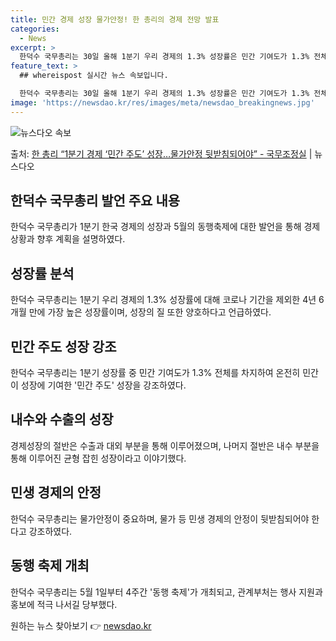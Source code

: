 ```yaml
---
title: 민간 경제 성장 물가안정! 한 총리의 경제 전망 발표
categories:
  - News
excerpt: >
  한덕수 국무총리는 30일 올해 1분기 우리 경제의 1.3% 성장률은 민간 기여도가 1.3% 전체를 차지하며 …
feature_text: >
  ## whereispost 실시간 뉴스 속보입니다.

  한덕수 국무총리는 30일 올해 1분기 우리 경제의 1.3% 성장률은 민간 기여도가 1.3% 전체를 차지하며 …
image: 'https://newsdao.kr/res/images/meta/newsdao_breakingnews.jpg'
---
```


![뉴스다오 속보](https://newsdao.kr/res/images/meta/newsdao_breakingnews.jpg)

<p>출처: <a href="https://newsdao.kr/3704" rel="dofollow">한 총리 “1분기 경제 ‘민간 주도’ 성장…물가안정 뒷받침되어야”  - 국무조정실</a> | 뉴스다오</p>

<h2 data-ke-size="size26">한덕수 국무총리 발언 주요 내용</h2>
<p data-ke-size="size16">한덕수 국무총리가 1분기 한국 경제의 성장과 5월의 동행축제에 대한 발언을 통해 경제 상황과 향후 계획을 설명하였다.</p>

<h2 data-ke-size="size26">성장률 분석</h2>
<p data-ke-size="size16">한덕수 국무총리는 1분기 우리 경제의 1.3% 성장률에 대해 코로나 기간을 제외한 4년 6개월 만에 가장 높은 성장률이며, 성장의 질 또한 양호하다고 언급하였다.</p>

<h2 data-ke-size="size26">민간 주도 성장 강조</h2>
<p data-ke-size="size16">한덕수 국무총리는 1분기 성장률 중 민간 기여도가 1.3% 전체를 차지하여 온전히 민간이 성장에 기여한 '민간 주도' 성장을 강조하였다.</p>

<h2 data-ke-size="size26">내수와 수출의 성장</h2>
<p data-ke-size="size16">경제성장의 절반은 수출과 대외 부분을 통해 이루어졌으며, 나머지 절반은 내수 부분을 통해 이루어진 균형 잡힌 성장이라고 이야기했다.</p>

<h2 data-ke-size="size26">민생 경제의 안정</h2>
<p data-ke-size="size16">한덕수 국무총리는 물가안정이 중요하며, 물가 등 민생 경제의 안정이 뒷받침되어야 한다고 강조하였다.</p>

<h2 data-ke-size="size26">동행 축제 개최</h2>
<p data-ke-size="size16">한덕수 국무총리는 5월 1일부터 4주간 '동행 축제'가 개최되고, 관계부처는 행사 지원과 홍보에 적극 나서길 당부했다.</p> 

원하는 뉴스 찾아보기 👉 <a href="https://newsdao.kr" rel="dofollow">newsdao.kr</a>



